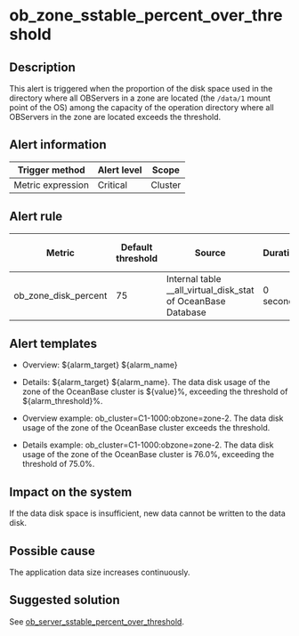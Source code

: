 ob_zone_sstable_percent_over_threshold 
===========================================================



**Description** 
------------------------------------

This alert is triggered when the proportion of the disk space used in the directory where all OBServers in a zone are located (the `/data/1` mount point of the OS) among the capacity of the operation directory where all OBServers in the zone are located exceeds the threshold.

**Alert information** 
------------------------------------------



|  Trigger method   | Alert level |  Scope  |
|-------------------|-------------|---------|
| Metric expression | Critical    | Cluster |



**Alert rule** 
-----------------------------------



|        Metric        | Default threshold |                            Source                            | Duration  | Detection cycle | Time before clearance |
|----------------------|-------------------|--------------------------------------------------------------|-----------|-----------------|-----------------------|
| ob_zone_disk_percent | 75                | Internal table __all_virtual_disk_stat of OceanBase Database | 0 seconds | 60 seconds      | 5 minutes             |



**Alert templates** 
----------------------------------------

* Overview: \${alarm_target} ${alarm_name}

  

* Details: \${alarm_target} \${alarm_name}. The data disk usage of the zone of the OceanBase cluster is \${value}%, exceeding the threshold of ${alarm_threshold}%.

  

* Overview example: ob_cluster=C1-1000:obzone=zone-2. The data disk usage of the zone of the OceanBase cluster exceeds the threshold.

  

* Details example: ob_cluster=C1-1000:obzone=zone-2. The data disk usage of the zone of the OceanBase cluster is 76.0%, exceeding the threshold of 75.0%.

  




**Impact on the system** 
---------------------------------------------

If the data disk space is insufficient, new data cannot be written to the data disk.

**Possible cause** 
---------------------------------------

The application data size increases continuously.

Suggested solution 
---------------------------------------

See [ob_server_sstable_percent_over_threshold](../200.ob-alert/2700.ob_server_sstable_percent_over_threshold-the-data-disk-usage-of-the-ob-server-exceeds.md).






